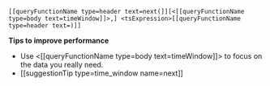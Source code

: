 ```
[[queryFunctionName type=header text=next(]][<[[queryFunctionName type=body text=timeWindow]]>,] <tsExpression>[[queryFunctionName type=header text=)]]
```

**Tips to improve performance**
- Use <[[queryFunctionName type=body text=timeWindow]]> to focus on the data you really need.
- [[suggestionTip type=time_window name=next]]
